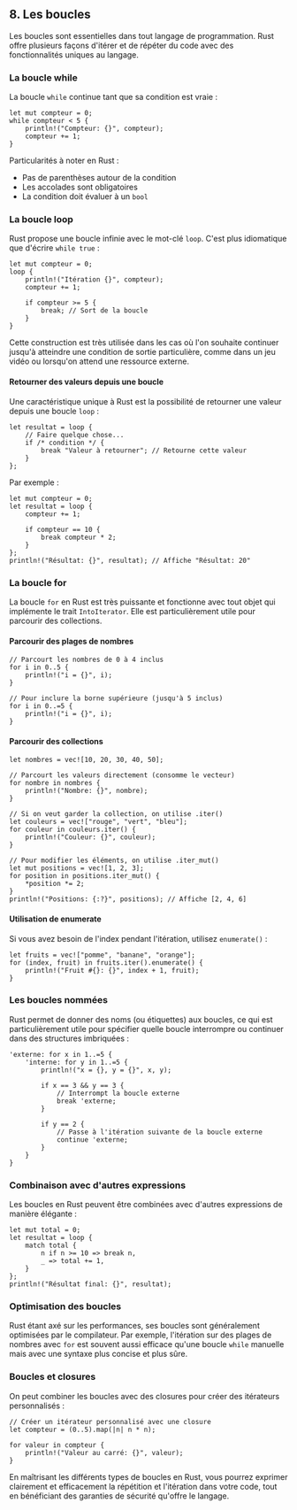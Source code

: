 ## 8\. Les boucles

Les boucles sont essentielles dans tout langage de programmation. Rust offre plusieurs façons d'itérer et de répéter du code avec des fonctionnalités uniques au langage.

### La boucle while

La boucle `while` continue tant que sa condition est vraie :

```
let mut compteur = 0;
while compteur < 5 {
    println!("Compteur: {}", compteur);
    compteur += 1;
}
```

Particularités à noter en Rust :

- Pas de parenthèses autour de la condition
- Les accolades sont obligatoires
- La condition doit évaluer à un `bool`

### La boucle loop

Rust propose une boucle infinie avec le mot-clé `loop`. C'est plus idiomatique que d'écrire `while true` :

```
let mut compteur = 0;
loop {
    println!("Itération {}", compteur);
    compteur += 1;

    if compteur >= 5 {
        break; // Sort de la boucle
    }
}
```

Cette construction est très utilisée dans les cas où l'on souhaite continuer jusqu'à atteindre une condition de sortie particulière, comme dans un jeu vidéo ou lorsqu'on attend une ressource externe.

#### Retourner des valeurs depuis une boucle

Une caractéristique unique à Rust est la possibilité de retourner une valeur depuis une boucle `loop` :

```
let resultat = loop {
    // Faire quelque chose...
    if /* condition */ {
        break "Valeur à retourner"; // Retourne cette valeur
    }
};
```

Par exemple :

```
let mut compteur = 0;
let resultat = loop {
    compteur += 1;

    if compteur == 10 {
        break compteur * 2;
    }
};
println!("Résultat: {}", resultat); // Affiche "Résultat: 20"
```

### La boucle for

La boucle `for` en Rust est très puissante et fonctionne avec tout objet qui implémente le trait `IntoIterator`. Elle est particulièrement utile pour parcourir des collections.

#### Parcourir des plages de nombres

```
// Parcourt les nombres de 0 à 4 inclus
for i in 0..5 {
    println!("i = {}", i);
}

// Pour inclure la borne supérieure (jusqu'à 5 inclus)
for i in 0..=5 {
    println!("i = {}", i);
}
```

#### Parcourir des collections

```
let nombres = vec![10, 20, 30, 40, 50];

// Parcourt les valeurs directement (consomme le vecteur)
for nombre in nombres {
    println!("Nombre: {}", nombre);
}

// Si on veut garder la collection, on utilise .iter()
let couleurs = vec!["rouge", "vert", "bleu"];
for couleur in couleurs.iter() {
    println!("Couleur: {}", couleur);
}

// Pour modifier les éléments, on utilise .iter_mut()
let mut positions = vec![1, 2, 3];
for position in positions.iter_mut() {
    *position *= 2;
}
println!("Positions: {:?}", positions); // Affiche [2, 4, 6]
```

#### Utilisation de enumerate

Si vous avez besoin de l'index pendant l'itération, utilisez `enumerate()` :

```
let fruits = vec!["pomme", "banane", "orange"];
for (index, fruit) in fruits.iter().enumerate() {
    println!("Fruit #{}: {}", index + 1, fruit);
}
```

### Les boucles nommées

Rust permet de donner des noms (ou étiquettes) aux boucles, ce qui est particulièrement utile pour spécifier quelle boucle interrompre ou continuer dans des structures imbriquées :

```
'externe: for x in 1..=5 {
    'interne: for y in 1..=5 {
        println!("x = {}, y = {}", x, y);

        if x == 3 && y == 3 {
            // Interrompt la boucle externe
            break 'externe;
        }

        if y == 2 {
            // Passe à l'itération suivante de la boucle externe
            continue 'externe;
        }
    }
}
```

### Combinaison avec d'autres expressions

Les boucles en Rust peuvent être combinées avec d'autres expressions de manière élégante :

```
let mut total = 0;
let resultat = loop {
    match total {
        n if n >= 10 => break n,
        _ => total += 1,
    }
};
println!("Résultat final: {}", resultat);
```

### Optimisation des boucles

Rust étant axé sur les performances, ses boucles sont généralement optimisées par le compilateur. Par exemple, l'itération sur des plages de nombres avec `for` est souvent aussi efficace qu'une boucle `while` manuelle mais avec une syntaxe plus concise et plus sûre.

### Boucles et closures

On peut combiner les boucles avec des closures pour créer des itérateurs personnalisés :

```
// Créer un itérateur personnalisé avec une closure
let compteur = (0..5).map(|n| n * n);

for valeur in compteur {
    println!("Valeur au carré: {}", valeur);
}
```

En maîtrisant les différents types de boucles en Rust, vous pourrez exprimer clairement et efficacement la répétition et l'itération dans votre code, tout en bénéficiant des garanties de sécurité qu'offre le langage.

